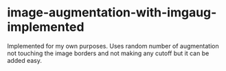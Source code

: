 # image-augmentation-with-imgaug-implemented
Implemented for my own purposes. Uses random number of augmentation not touching the image borders and not making any cutoff but it can be added easy.
